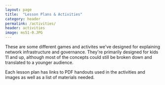 ```yaml
---
layout: page
title:  "Lesson Plans & Activities"
category: header
permalink: /activities/
header: activities
image: ms51-0.JPG
---
```


These are some different games and activites we've designed for explaining network infrastructure and governance. They're primarily designed for kids 11 and up, although most of the concepts could still be broken down and translated to a younger audience. 

Each lesson plan has links to PDF handouts used in the activities and images as well as a list of materials needed.
